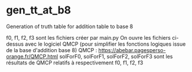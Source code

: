 # gen_tt_at_b8
Generation of truth table for addition table to base 8

f0, f1, f2, f3 sont les fichiers créer par main.py
On ouvre les fichiers ci-dessus avec le logiciel QMCP (pour simplifier les fonctions logiques issue de la base d'addition base 8)
QMCP : https://abebar.pagesperso-orange.fr/QMCP.html
solForF0, solForF1, solForF2, solForF3 sont les résultats de QMCP relatifs à respectivement f0, f1, f2, f3
